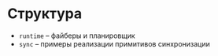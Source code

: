 # Структура

* `runtime` – файберы и планировщик
* `sync` – примеры реализации примитивов синхронизации
